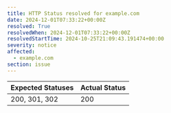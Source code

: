 ```yaml
---
title: HTTP Status resolved for example.com
date: 2024-12-01T07:33:22+00:00Z
resolved: True
resolvedWhen: 2024-12-01T07:33:22+00:00Z
resolvedStartTime: 2024-10-25T21:09:43.191474+00:00
severity: notice
affected:
  - example.com
section: issue
---
```


| Expected Statuses | Actual Status  |
|-------------------|----------------|
| 200, 301, 302 | 200 |
